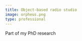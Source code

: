 ```yaml
---
title: Object-based radio studio
image: orpheus.png
type: professional
---
```

Part of my PhD research